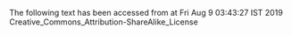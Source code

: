 The following text has been accessed from at Fri Aug 9 03:43:27 IST 2019
Creative_Commons_Attribution-ShareAlike_License
